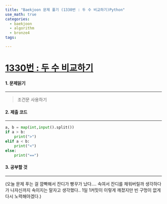 ```yaml
---
title: "Baekjoon 문제 풀기 (1330번 : 두 수 비교하기)Python"
use_math: true
categories:
  - baekjoon
  - algorithm
  - bronze4
tags:

---
```



# [1330번 : 두 수 비교하기](https://www.acmicpc.net/problem/1330)

#### 1. 문제읽기
---

> 조건문 사용하기   


#### 2. 제출 코드 
---


```python
a, b = map(int,input().split())
if a > b:
    print(">")
elif a < b:
    print("<")
else:
    print("==")
```


#### 3. 공부할 것
---

(오늘 문제 푸는 걸 깜빡해서 잔디가 빵꾸가 났다.... 속여서 잔디를 채워버릴까 생각하다가 나자신까지 속이지는 말자고 생각했다.. 1일 1커밋이 이렇게 깨졌지만 빈 구멍이 없게 다시 노력해야겠다.)  